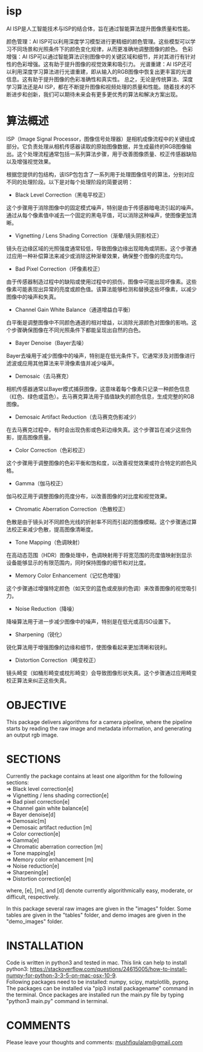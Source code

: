 # isp
AI ISP是人工智能技术与ISP的结合体，旨在通过智能算法提升图像质量和性能。

颜色管理：AI ISP可以利用深度学习模型进行更精细的颜色管理。这些模型可以学习不同场景和光照条件下的颜色变化规律，从而更准确地调整图像的颜色。
色彩增强：AI ISP可以通过智能算法识别图像中的关键区域和细节，并对其进行有针对性的色彩增强。这有助于提升图像的视觉效果和吸引力。
光谱重建：AI ISP还可以利用深度学习算法进行光谱重建，即从输入的RGB图像中恢复出更丰富的光谱信息。这有助于提升图像的色彩准确性和真实性。
总之，无论是传统算法、深度学习算法还是AI ISP，都在不断提升图像和视频处理的质量和性能。随着技术的不断进步和创新，我们可以期待未来会有更多更优秀的算法和解决方案出现。

# 算法概述

ISP（Image Signal Processor，图像信号处理器）是相机成像流程中的关键组成部分。它负责处理从相机传感器读取的原始图像数据，并生成最终的RGB图像输出。这个处理流程通常包括一系列算法步骤，用于改善图像质量、校正传感器缺陷以及增强视觉效果。

根据您提供的包结构，该ISP包包含了一系列用于处理图像信号的算法，分别对应不同的处理阶段。以下是对每个处理阶段的简要说明：

* Black Level Correction（黑电平校正）

这个步骤用于消除图像中的固定模式噪声，特别是由于传感器暗电流引起的噪声。通过从每个像素值中减去一个固定的黑电平值，可以消除这种噪声，使图像更加清晰。

* Vignetting / Lens Shading Correction（渐晕/镜头阴影校正）

镜头在边缘区域的光照强度通常较低，导致图像边缘出现暗角或阴影。这个步骤通过应用一种补偿算法来减少或消除这种渐晕效果，确保整个图像的亮度均匀。

* Bad Pixel Correction（坏像素校正）

由于传感器制造过程中的缺陷或使用过程中的损伤，图像中可能出现坏像素。这些像素可能表现出异常的亮度或颜色值。该算法能够检测和替换这些坏像素，以减少图像中的噪声和失真。

* Channel Gain White Balance（通道增益白平衡）

白平衡是调整图像中不同颜色通道的相对增益，以消除光源颜色对图像的影响。这个步骤确保图像在不同光照条件下都能呈现出自然的白色。

* Bayer Denoise（Bayer去噪）

Bayer去噪用于减少图像中的噪声，特别是在低光条件下。它通常涉及对图像进行滤波或应用其他算法来平滑像素值并减少噪声。

* Demosaic（去马赛克）

相机传感器通常以Bayer模式捕获图像，这意味着每个像素只记录一种颜色信息（红色、绿色或蓝色）。去马赛克算法用于插值缺失的颜色信息，生成完整的RGB图像。

* Demosaic Artifact Reduction（去马赛克伪影减少）

在去马赛克过程中，有时会出现伪影或色彩边缘失真。这个步骤旨在减少这些伪影，提高图像质量。

* Color Correction（色彩校正）

这个步骤用于调整图像的色彩平衡和饱和度，以改善视觉效果或符合特定的颜色风格。

* Gamma（伽马校正）

伽马校正用于调整图像的亮度分布，以改善图像的对比度和视觉效果。

* Chromatic Aberration Correction（色散校正）

色散是由于镜头对不同颜色光线的折射率不同而引起的图像模糊。这个步骤通过算法校正来减少色散，提高图像清晰度。

* Tone Mapping（色调映射）

在高动态范围（HDR）图像处理中，色调映射用于将宽范围的亮度值映射到显示设备能够显示的有限范围内，同时保持图像的细节和对比度。

* Memory Color Enhancement（记忆色增强）

这个步骤通过增强特定颜色（如天空的蓝色或皮肤的色调）来改善图像的视觉吸引力。

* Noise Reduction（降噪）

降噪算法用于进一步减少图像中的噪声，特别是在低光或高ISO设置下。

* Sharpening（锐化）

锐化算法用于增强图像的边缘和细节，使图像看起来更加清晰和锐利。

* Distortion Correction（畸变校正）

镜头畸变（如桶形畸变或枕形畸变）会导致图像形状失真。这个步骤通过应用畸变校正算法来纠正这些失真。


OBJECTIVE 
=====================  
This package delivers algorithms for a camera pipeline, where the pipeline starts by reading the raw image and metadata information, and generating an output rgb image.

SECTIONS  
=====================  
Currently the package contains at least one algorithm for the following sections:  
=> Black level correction[e]  
=> Vignetting / lens shading correction[e]  
=> Bad pixel correction[e]  
=> Channel gain white balance[e]  
=> Bayer denoise[d]  
=> Demosaic[m]  
=> Demosaic artifact reduction [m]  
=> Color correction[e]  
=> Gamma[e]  
=> Chromatic aberration correction [m]  
=> Tone mapping[e]  
=> Memory color enhancement [m]  
=> Noise reduction[e]  
=> Sharpening[e]  
=> Distortion correction[e]  

where, [e], [m], and [d] denote currently algorithmically easy, moderate, or difficult, respectively.

In this package several raw images are given in the "images" folder. Some tables are given in the "tables" folder, and demo images are given in the "demo_images" folder.

INSTALLATION
======================  
Code is written in python3 and tested in mac. This link can help to install python3: https://stackoverflow.com/questions/24615005/how-to-install-numpy-for-python-3-3-5-on-mac-osx-10-9.  
Following packages need to be installed: numpy, scipy, matplotlib, pypng. The packages can be installed via "pip3 install packagename" command in the terminal. Once packages are installed run the main.py file by typing "python3 main.py" command in terminal.

COMMENTS  
========================  
Please leave your thoughts and comments: mushfiqulalam@gmail.com  


